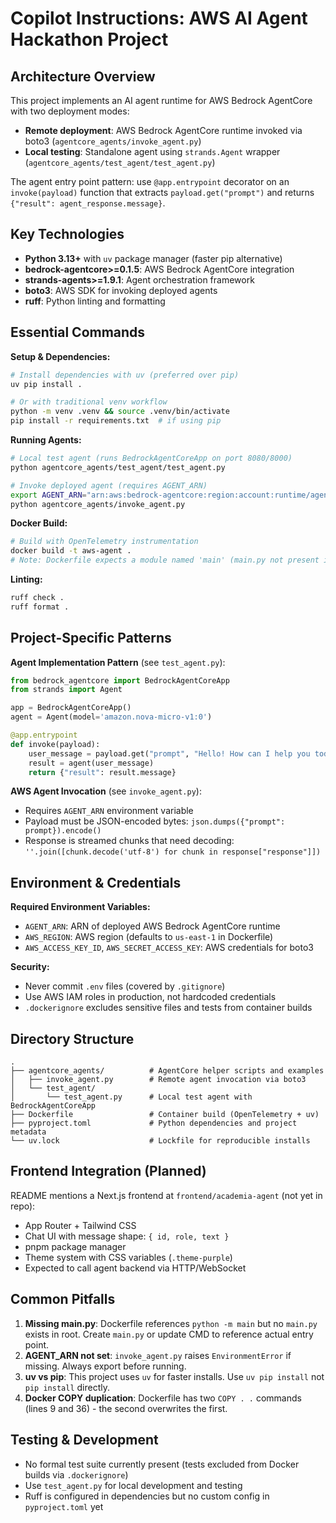 # Copilot Instructions: AWS AI Agent Hackathon Project

## Architecture Overview

This project implements an AI agent runtime for AWS Bedrock AgentCore with two deployment modes:
- **Remote deployment**: AWS Bedrock AgentCore runtime invoked via boto3 (`agentcore_agents/invoke_agent.py`)
- **Local testing**: Standalone agent using `strands.Agent` wrapper (`agentcore_agents/test_agent/test_agent.py`)

The agent entry point pattern: use `@app.entrypoint` decorator on an `invoke(payload)` function that extracts `payload.get("prompt")` and returns `{"result": agent_response.message}`.

## Key Technologies

- **Python 3.13+** with `uv` package manager (faster pip alternative)
- **bedrock-agentcore>=0.1.5**: AWS Bedrock AgentCore integration
- **strands-agents>=1.9.1**: Agent orchestration framework
- **boto3**: AWS SDK for invoking deployed agents
- **ruff**: Python linting and formatting

## Essential Commands

**Setup & Dependencies:**
```bash
# Install dependencies with uv (preferred over pip)
uv pip install .

# Or with traditional venv workflow
python -m venv .venv && source .venv/bin/activate
pip install -r requirements.txt  # if using pip
```

**Running Agents:**
```bash
# Local test agent (runs BedrockAgentCoreApp on port 8080/8000)
python agentcore_agents/test_agent/test_agent.py

# Invoke deployed agent (requires AGENT_ARN)
export AGENT_ARN="arn:aws:bedrock-agentcore:region:account:runtime/agent-id"
python agentcore_agents/invoke_agent.py
```

**Docker Build:**
```bash
# Build with OpenTelemetry instrumentation
docker build -t aws-agent .
# Note: Dockerfile expects a module named 'main' (main.py not present in current structure)
```

**Linting:**
```bash
ruff check .
ruff format .
```

## Project-Specific Patterns

**Agent Implementation Pattern** (see `test_agent.py`):
```python
from bedrock_agentcore import BedrockAgentCoreApp
from strands import Agent

app = BedrockAgentCoreApp()
agent = Agent(model='amazon.nova-micro-v1:0')

@app.entrypoint
def invoke(payload):
    user_message = payload.get("prompt", "Hello! How can I help you today?")
    result = agent(user_message)
    return {"result": result.message}
```

**AWS Agent Invocation** (see `invoke_agent.py`):
- Requires `AGENT_ARN` environment variable
- Payload must be JSON-encoded bytes: `json.dumps({"prompt": prompt}).encode()`
- Response is streamed chunks that need decoding: `''.join([chunk.decode('utf-8') for chunk in response["response"]])`

## Environment & Credentials

**Required Environment Variables:**
- `AGENT_ARN`: ARN of deployed AWS Bedrock AgentCore runtime
- `AWS_REGION`: AWS region (defaults to `us-east-1` in Dockerfile)
- `AWS_ACCESS_KEY_ID`, `AWS_SECRET_ACCESS_KEY`: AWS credentials for boto3

**Security:**
- Never commit `.env` files (covered by `.gitignore`)
- Use AWS IAM roles in production, not hardcoded credentials
- `.dockerignore` excludes sensitive files and tests from container builds

## Directory Structure

```
.
├── agentcore_agents/          # AgentCore helper scripts and examples
│   ├── invoke_agent.py        # Remote agent invocation via boto3
│   └── test_agent/
│       └── test_agent.py      # Local test agent with BedrockAgentCoreApp
├── Dockerfile                 # Container build (OpenTelemetry + uv)
├── pyproject.toml             # Python dependencies and project metadata
└── uv.lock                    # Lockfile for reproducible installs
```

## Frontend Integration (Planned)

README mentions a Next.js frontend at `frontend/academia-agent` (not yet in repo):
- App Router + Tailwind CSS
- Chat UI with message shape: `{ id, role, text }`
- pnpm package manager
- Theme system with CSS variables (`.theme-purple`)
- Expected to call agent backend via HTTP/WebSocket

## Common Pitfalls

1. **Missing main.py**: Dockerfile references `python -m main` but no `main.py` exists in root. Create `main.py` or update CMD to reference actual entry point.
2. **AGENT_ARN not set**: `invoke_agent.py` raises `EnvironmentError` if missing. Always export before running.
3. **uv vs pip**: This project uses `uv` for faster installs. Use `uv pip install` not `pip install` directly.
4. **Docker COPY duplication**: Dockerfile has two `COPY . .` commands (lines 9 and 36) - the second overwrites the first.

## Testing & Development

- No formal test suite currently present (tests excluded from Docker builds via `.dockerignore`)
- Use `test_agent.py` for local development and testing
- Ruff is configured in dependencies but no custom config in `pyproject.toml` yet
